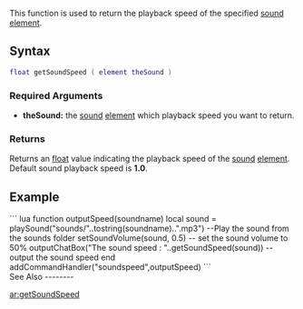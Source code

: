 This function is used to return the playback speed of the specified [sound](/docs/sound.md "wikilink") [element](/docs/element.md "wikilink").

Syntax
------

``` lua
float getSoundSpeed ( element theSound )
```

### Required Arguments

-   **theSound:** the [sound](/docs/sound.md "wikilink") [element](/docs/element.md "wikilink") which playback speed you want to return.

### Returns

Returns an [float](/docs/float.md "wikilink") value indicating the playback speed of the [sound](/docs/sound.md "wikilink") [element](/docs/element.md "wikilink"). Default sound playback speed is **1.0**.

Example
-------

<section name="Client" class="client" show="true">
``` lua
function outputSpeed(soundname) 
    local sound = playSound("sounds/"..tostring(soundname)..".mp3") --Play the sound from the sounds folder
    setSoundVolume(sound, 0.5) -- set the sound volume to 50%
    outputChatBox("The sound speed : "..getSoundSpeed(sound)) -- output the sound speed
end
addCommandHandler("soundspeed",outputSpeed)
```

</section>
See Also
--------

[ar:getSoundSpeed](/docs/ar:getsoundspeed.md "wikilink")
